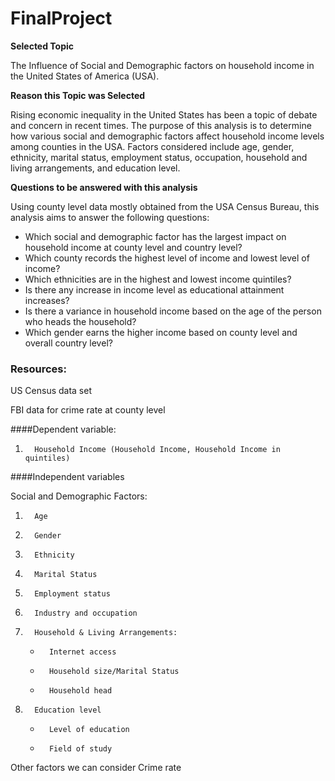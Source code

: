 # FinalProject

**Selected Topic**

The Influence of Social and Demographic factors on household income in the United States of America (USA).

**Reason this Topic was Selected**

Rising economic inequality in the United States has been a topic of debate and concern in recent times. The purpose of this analysis is to determine how various social and demographic factors affect household income levels among counties in the USA. Factors considered include age, gender, ethnicity, marital status, employment status, occupation, household and living arrangements, and education level.

**Questions to be answered with this analysis**

Using county level data mostly obtained from the USA Census Bureau, this analysis aims to answer the following questions:

- Which social and demographic factor has the largest impact on household income at county level and country level?
- Which county records the highest level of income and lowest level of income?
- Which ethnicities are in the highest and lowest income quintiles?
- Is there any increase in income level as educational attainment increases?
- Is there a variance in household income based on the age of the person who heads the household? 
- Which gender earns the higher income based on county level and overall country level? 

### Resources:

US Census data set

FBI data for crime rate at county level
 
####Dependent variable:
1.       Household Income (Household Income, Household Income in quintiles)

####Independent variables

Social and Demographic Factors:

1.       Age
2.       Gender
3.       Ethnicity
4.       Marital Status
5.       Employment status
6.       Industry and occupation
7.       Household & Living Arrangements:
   -       Internet access
   -       Household size/Marital Status
   -       Household head
8.       Education level
   -       Level of education
   -       Field of study

Other factors we can consider 
Crime rate 


